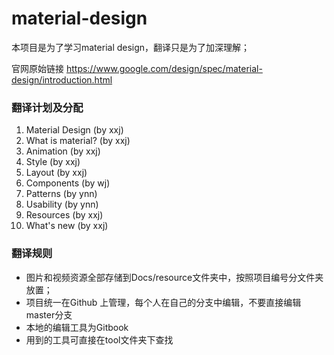 # material-design

本项目是为了学习material design，翻译只是为了加深理解；

官网原始链接 https://www.google.com/design/spec/material-design/introduction.html


### 翻译计划及分配
1. Material Design (by xxj)
2. What is material? (by xxj)
3. Animation (by xxj)
4. Style (by xxj)
5. Layout (by xxj)
6. Components (by wj)
7. Patterns (by ynn)
8. Usability (by ynn)
9. Resources (by xxj)
10. What's new (by xxj)


### 翻译规则
* 图片和视频资源全部存储到Docs/resource文件夹中，按照项目编号分文件夹放置；
* 项目统一在Github 上管理，每个人在自己的分支中编辑，不要直接编辑master分支
* 本地的编辑工具为Gitbook
* 用到的工具可直接在tool文件夹下查找
